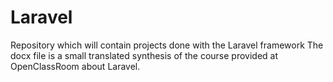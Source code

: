 # Laravel
Repository which will contain projects done with the Laravel framework 
The docx file is a small translated synthesis of the course provided at OpenClassRoom about Laravel. 

